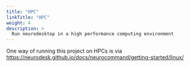 ```yaml
---
title: "HPC"
linkTitle: "HPC"
weight: 4
description: >
  Run neurodesktop in a high performance computing environment
---
```


One way of running this project on HPCs is via https://neurodesk.github.io/docs/neurocommand/getting-started/linux/
